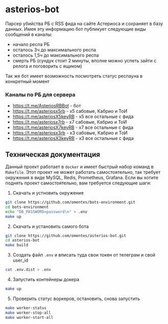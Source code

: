 # asterios-bot

Парсер убийства РБ с RSS фида на сайте Астериоса и сохраняет в базу данных.
Имея эту информацию бот публикует следующие виды сообщений в каналы:
- начало респа РБ
- осталось 3ч до максимального респа
- осталось 1,5ч до максимального респа
- смерть РБ (сундук стоит 2 минуты, вполне можно успеть зайти с релога и поговорить с ящиком)

Так же бот имеет возможность посмотреть статус респауна в конкретный момент
### Каналы по РБ для сервера 
- https://t.me/AsteriosRBBot - бот
- https://t.me/asteriosx5rb - x5 сабовые, Кабрио и ТоИ
- https://t.me/asteriosX5keyRB - x5 все остальные с фида
- https://t.me/asteriosx7rb  - x7 сабовые, Кабрио и ТоИ
- https://t.me/asteriosX7keyRB - x7 все остальные с фида
- https://t.me/asteriosx3rb  - x3 сабовые, Кабрио и ТоИ
- https://t.me/asteriosX3keyRB - x3 все остальные с фида

## Техническая документация

Данный проект работает в `docker` и имеет быстрый набор команд в `Makefile`. Этот проект не может работать самостоятельно, так требует окружения в виде MySQL, Redis, Prometheus, Grafana. Если вы хотите поднять проект самостоятельно, вам требуется следующие шаги:
1. Скачать и устновить окружение
```bash
git clone https://github.com/omentes/bots-environment.git
cd bots-environment
echo "DB_PASSWORD=password\n" > .env
make up
```
2. Скачать и установить самого бота
```bash
git clone https://github.com/omentes/asterios-bot.git
cd asterios-bot
make build
```
3. Создать файл `.env` и вписать туда свои токен от телеграм и свой user_id
```bash
cat .env.dist > .env
```
4. Запустить контейнеры докера
```bash
make up
```
5. Проверить статус воркеров, остановить, снова запустить
```bash
make worker-status
make worker-stop-all
make worker-start-all
```